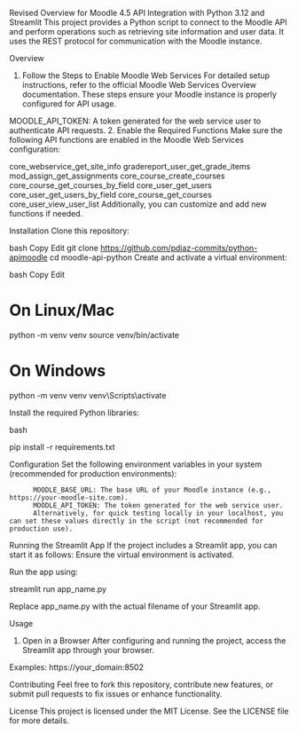 Revised Overview for Moodle 4.5 API Integration with Python 3.12 and Streamlit
This project provides a Python script to connect to the Moodle API and perform operations such as retrieving site information and user data.
It uses the REST protocol for communication with the Moodle instance.

Overview
1. Follow the Steps to Enable Moodle Web Services
For detailed setup instructions, refer to the official Moodle Web Services Overview documentation.
These steps ensure your Moodle instance is properly configured for API usage.

MOODLE_API_TOKEN: A token generated for the web service user to authenticate API requests.
2. Enable the Required Functions
Make sure the following API functions are enabled in the Moodle Web Services configuration:

core_webservice_get_site_info
gradereport_user_get_grade_items
mod_assign_get_assignments
core_course_create_courses
core_course_get_courses_by_field
core_user_get_users
core_user_get_users_by_field
core_course_get_courses
core_user_view_user_list
Additionally, you can customize and add new functions if needed.

Installation
Clone this repository:

bash
Copy
Edit
git clone https://github.com/pdiaz-commits/python-apimoodle
cd moodle-api-python
Create and activate a virtual environment:

bash
Copy
Edit
# On Linux/Mac
python -m venv venv
source venv/bin/activate

# On Windows
python -m venv venv
venv\Scripts\activate


Install the required Python libraries:

bash

pip install -r requirements.txt


Configuration
Set the following environment variables in your system (recommended for production environments):

          MOODLE_BASE_URL: The base URL of your Moodle instance (e.g., https://your-moodle-site.com).
          MOODLE_API_TOKEN: The token generated for the web service user.
          Alternatively, for quick testing locally in your localhost, you can set these values directly in the script (not recommended for production use).



Running the Streamlit App
If the project includes a Streamlit app, you can start it as follows:
Ensure the virtual environment is activated.

Run the app using:

streamlit run app_name.py

Replace app_name.py with the actual filename of your Streamlit app.

Usage
1. Open in a Browser
After configuring and running the project, access the Streamlit app through your browser.

Examples: https://your_domain:8502


Contributing
Feel free to fork this repository, contribute new features, or submit pull requests to fix issues or enhance functionality.

License
This project is licensed under the MIT License. See the LICENSE file for more details.
